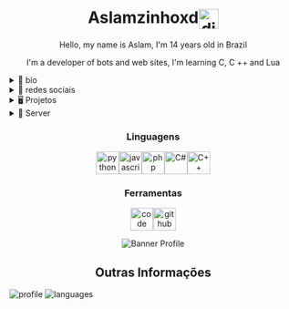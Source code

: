 <h1 align="center">Aslamzinhoxd<img align="center" src="https://media.discordapp.net/attachments/808404603853864960/809476518760808498/hello.png" alt="discord" height="35" width="35"/></h1>

<p align="center">Hello, my name is Aslam, I'm 14 years old in Brazil</p>

<p align="center">I'm a developer of bots and web sites, I'm learning C, C ++ and Lua </p>

 <details>
  <summary> 🚧 bio </summary>
  
      - 🌙 Sou apaixonado por programação
      - ☄️ Tenho 14 anos
      - 🍃 vários projetos na mente!
      - 💫 Of all the stars I stand out for being the most intelligent!
      

     
     
 
</details>

<details>
  <summary> 🎸 redes sociais </summary>

[![Twitter Badge](https://img.shields.io/badge/-@Aslamzinhoxd-03f8fc?style=flat-square&labelColor=03f8fc&logo=twitter&logoColor=white&link=https://twitter.com/Aslamzinhoxd)](https://twitter.com/Rxshh47) [![Youtube Badge](https://img.shields.io/badge/-rxshh-fc0303?style=flat-square&labelColor=fc0303&logo=youtube&logoColor=white&link=https://www.youtube.com/channel/UCf1HcifkW2T8CrrwU7LOceA)](https://www.youtube.com/channel/UCf1HcifkW2T8CrrwU7LOceA) ```Aslam'#3962```

[![Spotify](https://now-playing-codestackr.vercel.app/api/spotify-playing)](https://open.spotify.com/user/G3ZZING)

</details>

<details>
  <summary> 🖥️ Projetos </summary>

<h2>Lunna</h2>
<h3>Lunna é um projeto meu, lunna é um bot de moderação completo com varios sistemas incluindo de registro, economia, xp e mutio mais.</h3>

<h2>Sona Music</h2>
<h3>Sona é um outro projeto meu, Sona Music é um bot de music completo com efeitos para music, lista de musicas preferidas e mutis mais, Sona junta praticidade com qualidade em um bot só.<h3>

</details>

<details>
  <summary> 📨 Server </summary>
  
  <p align="center"> <img src=https://media.discordapp.net/attachments/806685759729827840/808007471209775164/gifzada-2.gif?size=2048" height="200px" width="200px"/>
  
<p align="center">
<a href="https://discord.gg/JjXSxt7u7d" target="blank"><img align="center" src="https://img.shields.io/badge/-ENTRA NA PDE-09ff00?style=for-the-badge&labelColor=7CB342" alt="CB"></a>
</p>
  
━━━━━━━━━━━━━━━━━━━━━━━━━━━━━━━━━━━━━━━━━━━━━━━━━━━━━━━━━━━

</details>

<h3 align="center">Linguagens</h3>
<p align="center"><img src="https://simpleicons.org/icons/python.svg" title="Python" alt="python" width="40" height="40"/><img src="https://simpleicons.org/icons/javascript.svg" title="JavaScript" alt="javascript" width="40" height="40"/><img src="https://img.icons8.com/ios/452/php.png" title="php" alt="php" width="40" height="40"/><img src="https://img1.gratispng.com/20180624/vtw/kisspng-c-computer-icons-logo-5b2f8b7c9d1517.5144341715298425566434.jpg" title="C#" alt="C#" width="40" height="40"/><img src="https://img.icons8.com/ios/452/c-plus-plus-logo.png" title="C++" alt="C++" width="40" height="40"/></p> 

<h3 align="center">Ferramentas</h3>
<p align="center"><img src="https://simpleicons.org/icons/visualstudiocode.svg" title="Visual Studio Code" alt="code" width="40" height="40"/><img src="https://simpleicons.org/icons/github.svg" title="GitHub" alt="github" width="40" height="40"/>

<p align="center"><img src="https://cdn.discordapp.com/attachments/783731417783861298/795255492581785610/tumblr_f20aacf7843c9bf720aad33030d5caee_5fd73b6e_1280.gif?width=405&height=241" alt="Banner Profile"/></p>

<h2 align="center">Outras Informações</h2>

![profile] ![languages]

[profile]: https://github-readme-stats.vercel.app/api?username=Aslamzinhoxd&show_icons=true&theme=midnight-purple
[languages]: https://github-readme-stats.vercel.app/api/top-langs/?username=Aslamzinhoxd&theme=midnight-purple
